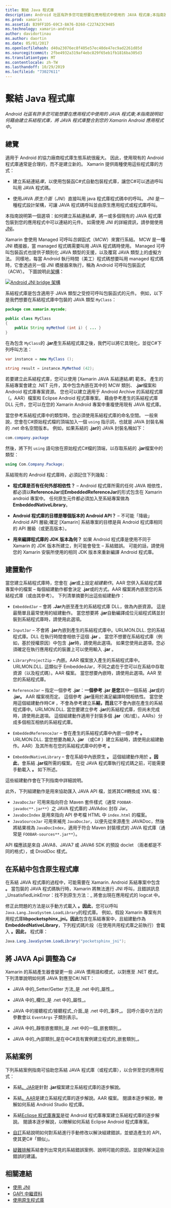 ```yaml
---
title: 繫結 Java 程式庫
description: Android 社區有許多您可能想要在應用程式中使用的 JAVA 程式庫;本指南說明如何藉由建立系結程式庫，將 JAVA 程式庫整合到您的 Xamarin Android 應用程式中。
ms.prod: xamarin
ms.assetid: B39FF1D5-69C3-8A76-D268-C227A23C9485
ms.technology: xamarin-android
author: davidortinau
ms.author: daortin
ms.date: 05/01/2017
ms.openlocfilehash: d40a23076ec8f405e57ec40de47ec9ad2261d85d
ms.sourcegitcommit: 2fbe4932a319af4ebc829f65eb1fb1816ba305d3
ms.translationtype: MT
ms.contentlocale: zh-TW
ms.lasthandoff: 10/29/2019
ms.locfileid: "73027611"
---
```

# <a name="binding-a-java-library"></a>繫結 Java 程式庫

_Android 社區有許多您可能想要在應用程式中使用的 JAVA 程式庫;本指南說明如何藉由建立系結程式庫，將 JAVA 程式庫整合到您的 Xamarin Android 應用程式中。_

## <a name="overview"></a>總覽

適用于 Android 的協力廠商程式庫生態系統很龐大。 因此，使用現有的 Android 程式庫通常是合理的，而不是建立新的。 Xamarin 提供兩種使用這些程式庫的方式：

- 建立系結連結*庫*，以使用包裝函C#式自動包裝程式庫，讓您C#可以透過呼叫叫用 JAVA 程式碼。

- 使用*JAVA 原生介面*（*JNI*）直接叫用 java 程式庫程式碼中的呼叫。 JNI 是一種程式設計架構，可讓 JAVA 程式碼呼叫並由原生應用程式或程式庫呼叫。

本指南說明第一個選項：如何建立系結連結*庫*，將一或多個現有的 JAVA 程式庫包裝到您的應用程式中可以連結的元件。 如需使用 JNI 的詳細資訊，請參閱使用[JNI](~/android/platform/java-integration/working-with-jni.md)。

Xamarin 會使用 Managed 可呼叫*包裝*函式（*MCW*）來實行系結。 MCW 是一種 JNI 橋接器，當 managed 程式碼需要叫用 JAVA 程式碼時使用。 Managed 可呼叫包裝函式也提供子類別化 JAVA 類型的支援，以及覆寫 JAVA 類型上的虛擬方法。 同樣地，每當 Android 執行時間（美工）程式碼想要叫用 managed 程式碼時，它會透過另一個 JNI 橋接器來執行，稱為 Android 可呼叫包裝函式（ACW）。 下圖說明此[架構](~/android/internals/architecture.md)：

[![Android JNI bridge 架構](images/architecture.png)](images/architecture.png#lightbox)

系結程式庫是包含適用于 JAVA 類型之受控可呼叫包裝函式的元件。 例如，以下是我們想要在系結程式庫中包裝的 JAVA 類型 `MyClass`：

```java
package com.xamarin.mycode;

public class MyClass
{
    public String myMethod (int i) { ... }
}
```

在為包含 `MyClass`的 **.jar**產生系結程式庫之後，我們可以將它具現化，並從C#下列呼叫方法：

```csharp
var instance = new MyClass ();

string result = instance.MyMethod (42);
```

若要建立此系結程式庫，您可以使用 [Xamarin JAVA 系結連結*庫*] 範本。 產生的系結專案會建立 .NET 元件，其中包含內嵌在其中的 MCW 類別、 **.jar**檔案和 Android 程式庫專案資源。 您也可以建立適用于 Android Archive 的系結程式庫（。AAR）檔案和 Eclipse Android 程式庫專案。 藉由參考產生的系結程式庫 DLL 元件，您可以在您的 Xamarin Android 專案中重複使用現有 JAVA 程式庫。

當您參考系結程式庫中的類型時，您必須使用系結程式庫的命名空間。 一般來說，您會在C#原始程式檔的頂端加入一個 `using` 指示詞，也就是 JAVA 封裝名稱的 .net 命名空間版本。 例如，如果系結的 **.jar**的 JAVA 封裝名稱如下：

```csharp
com.company.package
```

然後，將下列 `using` 語句放在原始程式C#檔的頂端，以存取系結的 **.jar**檔案中的類型：

```csharp
using Com.Company.Package;
```

系結現有的 Android 程式庫時，必須記住下列幾點：

- **程式庫是否有任何外部相依性？** &ndash; Android 程式庫所需的任何 JAVA 相依性，都必須以**ReferenceJar**或**EmbeddedReferenceJar**的形式包含在 Xamarin android 專案中。 任何原生元件都必須加入至系結專案做為**EmbeddedNativeLibrary**。  

- **Android 程式庫的目標是哪個版本的 Android API？** &ndash; 不可能「降級」 Android API 層級;確定 [Xamarin] 系結專案的目標是與 Android 程式庫相同的 API 層級（或更高版本）。

- **用來編譯程式庫的 JDK 版本為何？** 如果 Android 程式庫是使用不同于 Xamarin 的 JDK 版本所建立，則可能會發生 &ndash; 系結錯誤。 可能的話，請使用您的 Xamarin 安裝所使用的相同 JDK 版本來重新編譯 Android 程式庫。

## <a name="build-actions"></a>建置動作

當您建立系結程式庫時，您會在 **.jar**或上設定*組建動作*。AAR 您併入系結程式庫專案中的檔案 &ndash; 每個組建動作都會決定 **.jar**或的方式。AAR 檔案將內嵌至您的系結程式庫（或由其參考）。 下列清單摘要列出這些組建動作：

- `EmbeddedJar` &ndash; 會將 **.Jar**內嵌至產生的系結程式庫 DLL，做為內嵌資源。 這是最簡單且最常使用的組建動作。 當您想要將 **.jar**自動編譯成位元組程式碼並封裝到系結程式庫時，請使用此選項。

- `InputJar` &ndash; 不會將 **.jar**內嵌到產生的系結程式庫中。URLMON.DLL. 您的系結程式庫。DLL 在執行時間會相依于這個 **.jar** 。 當您不想要在系結程式庫（例如，基於授權原因）中包含 **.jar**時，請使用此選項。 如果您使用此選項，您必須確定在執行應用程式的裝置上可以使用輸入 **.jar** 。

- `LibraryProjectZip` &ndash; 內嵌。AAR 檔案放入產生的系結程式庫中。URLMON.DLL. 這類似于 EmbeddedJar，不同之處在于您可以在系結中存取資源（以及程式碼）。AAR 檔案。 當您想要內嵌時，請使用此選項。AAR 至您的系結程式庫。

- `ReferenceJar` &ndash; 指定一個參考 **.jar**：**一個參考 .jar 是您**其中一個系結 **.jar**或的 **.jar。** AAR 檔案視而定。 這個參考 **.jar**僅用於滿足編譯時間相依性。 當您使用這個組建動作時C# ，不會為參考建立系**結，而且**它不會內嵌在產生的系結程式庫中。URLMON.DLL. 當您要建立參考 **.jar**的系結程式庫，但尚未完成時，請使用此選項。 這個組建動作適用于封裝多個 **.jar**（和/或）。AARs）分成多個相互相依的系結程式庫。

- `EmbeddedReferenceJar` &ndash; 會在產生的系結程式庫中內嵌一個參考 **。** URLMON.DLL. 當您想要為輸入 **.jar** （或C# ）建立系結時，請使用此組建動作。AAR）及其所有在您的系結程式庫中的參考 **。**

- `EmbeddedNativeLibrary` &ndash; 會在系結中內嵌原生 **。** 這個組建動作用於 **。因此**，會系結 **.jar**檔所需的檔案。 在從 JAVA 程式庫執行程式碼之前，可能需要手動載入 **。** 如下所述。

這些組建動作會在下列指南中詳細說明。

此外，下列組建動作是用來協助匯入 JAVA API 檔，並將其C#轉換成 XML 檔：

- `JavaDocJar` 可用來指向符合 Maven 套件樣式（通常 `FOOBAR-javadoc**.jar**`）之 JAVA 程式庫的 JAVAdoc 封存 Jar。
- `JavaDocIndex` 是用來指向 API 參考檔 HTML 中 `index.html` 的檔案。
- `JavaSourceJar` 可用來補充 `JavaDocJar`，以便先從來源產生 JAVADoc，然後將結果視為 `JavaDocIndex`，適用于符合 Maven 封裝樣式的 JAVA 程式庫（通常是 `FOOBAR-sources**.jar**`）。

API 檔應該是來自 JAVA8、JAVA7 或 JAVA6 SDK 的預設 doclet （兩者都是不同的格式），或 DroidDoc 樣式。

## <a name="including-a-native-library-in-a-binding"></a>在系結中包含原生程式庫

在系結 JAVA 程式庫的過程中，可能需要在 Xamarin. Android 系結專案中包含 **。** 當包裝的 JAVA 程式碼執行時，Xamarin 將無法進行 JNI 呼叫，且錯誤訊息_UnsatisfiedLinkError：找不到原生方法：_ 將會出現在應用程式的 logcat 中。

修正此問題的方法是以手動方式載入 **。因此**，您可以呼叫 `Java.Lang.JavaSystem.LoadLibrary`的程式庫。 例如，假設 Xamarin 專案有共用程式庫**libpocketsphinx_jni。因此**包含在系結專案中，且組建動作為**EmbeddedNativeLibrary**，下列程式碼片段（在使用共用程式庫之前執行）會載入 **。因此，** 程式庫：

```csharp
Java.Lang.JavaSystem.LoadLibrary("pocketsphinx_jni");
```

## <a name="adapting-java-apis-to-ceparsl"></a>將 JAVA Api 調整為 C&eparsl;

Xamarin 的系結產生器會變更一些 JAVA 慣用語和模式，以對應至 .NET 模式。 下列清單說明如何將 JAVA 對應至C#/.NET：

- JAVA 中的_Setter/Getter 方法_是 .net 中的_屬性_。

- JAVA 中的_欄位_是 .net 中的_屬性_。

- JAVA 中的接聽程式/接聽程式_介面_是 .net 中的_事件_。 回呼介面中方法的參數會以 `EventArgs` 子類別表示。

- JAVA 中的_靜態嵌套類別_是 .net 中的一個_嵌套類別_。

- JAVA 中的_內部類別_是在中C#具有實例建立程式的_嵌套類別_。

## <a name="binding-scenarios"></a>系結案例

下列系結案例指南可協助您系結 JAVA 程式庫（或程式庫），以合併至您的應用程式：

- 系結[。JAR](~/android/platform/binding-java-library/binding-a-jar.md)是針對 **.jar**檔案建立系結程式庫的逐步解說。

- 系結[。AAR](~/android/platform/binding-java-library/binding-an-aar.md)是建立系結程式庫的逐步解說。AAR 檔案。 閱讀本逐步解說，瞭解如何系結 Android Studio 程式庫。

- 系結[Eclipse 程式庫專案](~/android/platform/binding-java-library/binding-a-library-project.md)是從 Android 程式庫專案建立系結程式庫的逐步解說。 閱讀本逐步解說，以瞭解如何系結 Eclipse Android 程式庫專案。

- [自訂](~/android/platform/binding-java-library/customizing-bindings/index.md)系結說明如何對系結進行手動修改以解決組建錯誤，並塑造產生的 API，使其更C#「類似」。

- [疑難排解](~/android/platform/binding-java-library/troubleshooting-bindings.md)系結會列出常見的系結錯誤案例、說明可能的原因，並提供解決這些錯誤的建議。

## <a name="related-links"></a>相關連結

- [使用 JNI](~/android/platform/java-integration/working-with-jni.md)
- [GAPI 中繼資料](https://www.mono-project.com/docs/gui/gtksharp/gapi/#metadata)
- [使用原生程式庫](~/android/platform/native-libraries.md)
